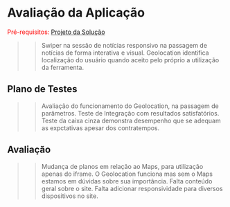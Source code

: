 # Avaliação da Aplicação

<span style="color:red">Pré-requisitos: <a href="6-Implementação.md"> Projeto da Solução</a></span>

>> Swiper na sessão de notícias responsivo na passagem de notícias de forma interativa e visual.
>> Geolocation identifica localização do usuário quando aceito pelo próprio a utilização da ferramenta.

## Plano de Testes

>> Avaliação do funcionamento do Geolocation, na passagem de parâmetros.
>> Teste de Integração com resultados satisfatórios.
>> Teste da caixa cinza demonstra desempenho que se adequam as expctativas apesar dos contratempos.

## Avaliação

>> Mudança de planos em relação ao Maps, para utilização apenas do iframe.
>> O Geolocation funciona mas sem o Maps estamos em dúvidas sobre sua importância.
>> Falta conteúdo geral sobre o site.
>> Falta adicionar responsividade para diversos dispositivos no site.

